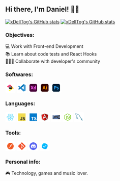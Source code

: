 ## Hi there, I'm Daniel! 👋🏼

[![xDellTog's GitHub stats](https://github-readme-stats.vercel.app/api?username=xdelltog&count_private=true&show_icons=true&hide=stars,prs,issues&include_all_commits=true&theme=light#gh-light-mode-only)](https://github.com/xdelltog)
[![xDellTog's GitHub stats](https://github-readme-stats.vercel.app/api?username=xdelltog&count_private=true&show_icons=true&hide=stars,prs,issues&include_all_commits=true&theme=dracula#gh-dark-mode-only)](https://github.com/xdelltog)

[//]: # (<div style="display: flex; align-items: center;">)

[//]: # (    <img title="xDellTog's GitHub stats" src="https://github-readme-stats.vercel.app/api?username=xdelltog&count_private=true&show_icons=true&hide=stars,prs,issues&include_all_commits=true#gh-light-mode-only" alt="stats-light">)

[//]: # (    <img title="xDellTog's GitHub stats" src="https://github-readme-stats.vercel.app/api?username=xdelltog&count_private=true&show_icons=true&hide=stars,prs,issues&include_all_commits=true&theme=dark#gh-dark-mode-only" alt="stats-dark">)

[//]: # (</div>)

### Objectives:

💻 Work with Front-end Development <br>
📚 Learn about code tests and React Hooks <br>
👨🏻‍💻 Collaborate with developer's community

### Softwares:

<div style="display: flex; align-items: center;">
  <a style="margin-right: 4px; display: flex; background: white; border-radius: 4px; padding: 4px;" href="https://www.jetbrains.com">
    <img title="JetBrains" height="24"  alt="jetbrains" src="https://raw.githubusercontent.com/devicons/devicon/master/icons/jetbrains/jetbrains-original.svg">
  </a>
  <a style="margin-right: 4px; display: flex; background: white; border-radius: 4px; padding: 4px;" href="https://code.visualstudio.com">
    <img title="VSCode" height="24"  alt="vscode" src="https://raw.githubusercontent.com/devicons/devicon/master/icons/vscode/vscode-original.svg">
  </a>
  <a style="margin-right: 4px; display: flex; background: white; border-radius: 4px; padding: 4px;" href="https://www.adobe.com/products/xd.html">
    <img title="Adobe XD" height="24"  alt="xd" src="https://raw.githubusercontent.com/xDellTog/xdelltog/main/icons/xd.png">
  </a>
  <a style="margin-right: 4px; display: flex; background: white; border-radius: 4px; padding: 4px;" href="https://www.adobe.com/products/illustrator.html">
    <img title="Adobe Illustrator" height="24"  alt="illustrator" src="https://raw.githubusercontent.com/xDellTog/xdelltog/main/icons/illustrator.png">
  </a>
  <a style="margin-right: 4px; display: flex; background: white; border-radius: 4px; padding: 4px;" href="https://www.adobe.com/products/photoshop.html">
    <img title="Adobe Photoshop" height="24"  alt="photoshop" src="https://raw.githubusercontent.com/xDellTog/xdelltog/main/icons/photoshop.png">
  </a>
</div>

### Languages:

<div style="display: flex; align-items: center;">
  <a style="margin-right: 4px; display: flex; background: white; border-radius: 4px; padding: 4px;" href="https://reactjs.org">
    <img title="React" height="24"  alt="react" src="https://raw.githubusercontent.com/devicons/devicon/master/icons/react/react-original.svg">
  </a>
  <a style="margin-right: 4px; display: flex; background: white; border-radius: 4px; padding: 4px;" href="https://developer.mozilla.org/en-US/docs/Web/JavaScript/Language_Resources">
    <img title="Javascript" height="24"  alt="js" src="https://raw.githubusercontent.com/devicons/devicon/master/icons/javascript/javascript-original.svg">
  </a>
  <a style="margin-right: 4px; display: flex; background: white; border-radius: 4px; padding: 4px;" href="https://www.typescriptlang.org">
    <img title="Typescript" height="24"  alt="ts" src="https://raw.githubusercontent.com/devicons/devicon/master/icons/typescript/typescript-original.svg">
  </a>
  <a style="margin-right: 4px; display: flex; background: white; border-radius: 4px; padding: 4px;" href="https://angular.io">
    <img title="Angular" height="24"  alt="angular" src="https://raw.githubusercontent.com/devicons/devicon/master/icons/angularjs/angularjs-original.svg">
  </a>
  <a style="margin-right: 4px; display: flex; background: white; border-radius: 4px; padding: 4px;" href="https://www.php.net">
    <img title="PHP" height="24"  alt="php" src="https://raw.githubusercontent.com/devicons/devicon/master/icons/php/php-original.svg">
  </a>
  <a style="margin-right: 4px; display: flex; background: white; border-radius: 4px; padding: 4px;" href="https://nodejs.org">
    <img title="NodeJS" height="24"  alt="nodejs" src="https://raw.githubusercontent.com/devicons/devicon/master/icons/nodejs/nodejs-original.svg">
  </a>
  <a style="margin-right: 4px; display: flex; background: white; border-radius: 4px; padding: 4px;" href="https://www.mysql.com">
    <img title="MySQL" height="24"  alt="mysql" src="https://raw.githubusercontent.com/devicons/devicon/master/icons/mysql/mysql-original.svg">
  </a>
</div>

### Tools:

<div style="display: flex; align-items: center;">
  <a style="margin-right: 4px; display: flex; background: white; border-radius: 4px; padding: 4px;" href="https://postman.com">
    <img title="Postman" height="24" alt="postman" src="https://raw.githubusercontent.com/xDellTog/xdelltog/main/icons/postman.png">
  </a>
  <a style="margin-right: 4px; display: flex; background: white; border-radius: 4px; padding: 4px;" href="https://git-scm.com">
    <img title="git" height="24" alt="git" src="https://raw.githubusercontent.com/devicons/devicon/master/icons/git/git-original.svg">
  </a>
  <a style="margin-right: 4px; display: flex; background: white; border-radius: 4px; padding: 4px;" href="https://discord.com">
    <img title="Discord" height="24" alt="discord" src="https://raw.githubusercontent.com/xDellTog/xdelltog/main/icons/discord.png">
  </a>
  <a style="margin-right: 4px; display: flex; background: white; border-radius: 4px; padding: 4px;" href="https://meistertask.com">
    <img title="MeisterTask" height="24" alt="meister_task" src="https://raw.githubusercontent.com/xDellTog/xdelltog/main/icons/task.webp">
  </a>
</div>

### Personal info:

🎮 Technology, games and music lover.

